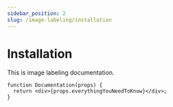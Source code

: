 ```yaml
---
sidebar_position: 2
slug: /image-labeling/installation
---
```


# Installation

This is image labeling documentation.

```tsx title="src/index.tsx"
function Documentation(props) {
  return <div>{props.everythingYouNeedToKnow}</div>;
}
```
